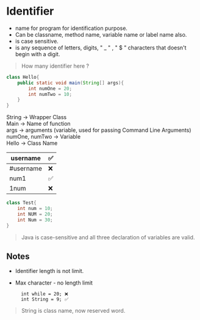 # Identifier

- name for program for identification purpose.
- Can be classname, method name, variable name or label name also.
- is case sensitive.
- is any sequence of letters, digits, " _ " , " $ " characters that doesn't begin with a digit.

> How many identifier here ?

```java
class Hello{
    public static void main(String[] args){
        int numOne = 20;
        int numTwo = 10;
    }
}
```

String -> Wrapper Class  
Main -> Name of function  
args -> arguments (variable, used for passing Command Line Arguments)  
numOne, numTwo -> Variable  
Hello -> Class Name  

| username  | ✅ |
|-----------|---|
| #username | ❌ |
| num1      | ✅ | 
| 1num      | ❌ | 

```java
class Test{
    int num = 10;
    int NUM = 20;
    int Num = 30;
}
```

> Java is case-sensitive and all three declaration of variables are valid.

## Notes  
- Identifier length is not limit. 
- Max character - no length limit 
  
        int while = 20; ❌
        int String = 9; ✅

> String is class name, now reserved word.
  



